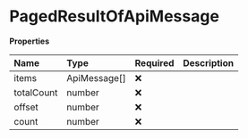# PagedResultOfApiMessage

**Properties**

| Name       | Type         | Required | Description |
| :--------- | :----------- | :------- | :---------- |
| items      | ApiMessage[] | ❌       |             |
| totalCount | number       | ❌       |             |
| offset     | number       | ❌       |             |
| count      | number       | ❌       |             |

<!-- This file was generated by liblab | https://liblab.com/ -->

